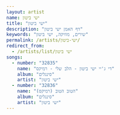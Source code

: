 ```yaml
---
layout: artist
name: ישי ביטון
title: "ישי ביטון"
description: "דף האמן ישי ביטון"
keywords: "שירים, מוזיקה, ישי ביטון"
permalink: /artists/ישי-ביטון/
redirect_from:
  - /artists/list/ישי ביטון
songs:
  - number: "32835"
    name: "די ג'יי ישי ביטון - הלב שלי - רמיקס"
    album: "סינגלים"
    artist: "ישי ביטון"
  - number: "32836"
    name: "הטוב הטוב (רמיקס)"
    album: "סינגלים"
    artist: "ישי ביטון"
---
```

